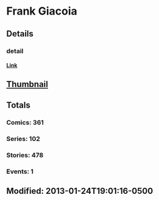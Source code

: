 # Frank  Giacoia 
## Details
### detail
#### [Link](http://marvel.com/comics/creators/1519/frank_giacoia?utm_campaign=apiRef&utm_source=225578a89fc76f3d20fbffda5d17a88d)
## [Thumbnail](http://i.annihil.us/u/prod/marvel/i/mg/2/00/4bc47fcbacd44.jpg)
## Totals
### Comics: 361
### Series: 102
### Stories: 478
### Events: 1
## Modified: 2013-01-24T19:01:16-0500